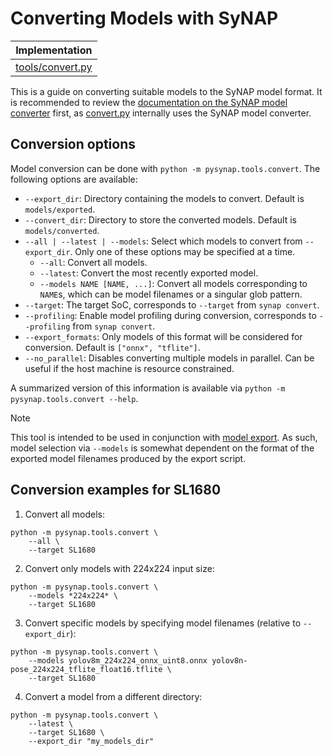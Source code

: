 # Converting Models with SyNAP

| Implementation |
|----------------|
| [tools/convert.py](../convert.py) |

This is a guide on converting suitable models to the SyNAP model format.
It is recommended to review the [documentation on the SyNAP model converter](https://synaptics-synap.github.io/doc/manual/working_with_models.html#model-conversion) first, as [convert.py](../convert.py) internally uses the SyNAP model converter.

## Conversion options
Model conversion can be done with `python -m pysynap.tools.convert`. The following options are available:
- `--export_dir`: Directory containing the models to convert. Default is `models/exported`.
- `--convert_dir`: Directory to store the converted models. Default is `models/converted`.
- `--all | --latest | --models`: Select which models to convert from `--export_dir`. Only one of these options may be specified at a time.
  - `--all`: Convert all models.
  - `--latest`: Convert the most recently exported model.
  - `--models NAME [NAME, ...]`: Convert all models corresponding to `NAME`s, which can be model filenames or a singular glob pattern.
- `--target`: The target SoC, corresponds to `--target` from `synap convert`.
- `--profiling`: Enable model profiling during conversion, corresponds to `--profiling` from `synap convert`.
- `--export_formats`: Only models of this format will be considered for conversion. Default is `["onnx", "tflite"]`.
- `--no_parallel`: Disables converting multiple models in parallel. Can be useful if the host machine is resource constrained.

A summarized version of this information is available via `python -m pysynap.tools.convert --help`.

> [!NOTE]
> This tool is intended to be used in conjunction with [model export](export.md). As such, model selection via `--models` is somewhat dependent on the format of the exported model filenames produced by the export script.

## Conversion examples for SL1680
1. Convert all models:
```
python -m pysynap.tools.convert \
    --all \
    --target SL1680
```
2. Convert only models with 224x224 input size:
```
python -m pysynap.tools.convert \
    --models *224x224* \
    --target SL1680
```
3. Convert specific models by specifying model filenames (relative to `--export_dir`):
```
python -m pysynap.tools.convert \
    --models yolov8m_224x224_onnx_uint8.onnx yolov8n-pose_224x224_tflite_float16.tflite \
    --target SL1680
```
4. Convert a model from a different directory:
```
python -m pysynap.tools.convert \
    --latest \
    --target SL1680 \
    --export_dir "my_models_dir"
```